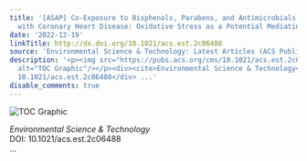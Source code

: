 ```yaml
---
title: '[ASAP] Co-Exposure to Bisphenols, Parabens, and Antimicrobials and Association
  with Coronary Heart Disease: Oxidative Stress as a Potential Mediating Factor?'
date: '2022-12-19'
linkTitle: http://dx.doi.org/10.1021/acs.est.2c06488
source: 'Environmental Science & Technology: Latest Articles (ACS Publications)'
description: '<p><img src="https://pubs.acs.org/cms/10.1021/acs.est.2c06488/asset/images/medium/es2c06488_0006.gif"
  alt="TOC Graphic"/></p><div><cite>Environmental Science & Technology</cite></div><div>DOI:
  10.1021/acs.est.2c06488</div> ...'
disable_comments: true
---
```

<p><img src="https://pubs.acs.org/cms/10.1021/acs.est.2c06488/asset/images/medium/es2c06488_0006.gif" alt="TOC Graphic"/></p><div><cite>Environmental Science & Technology</cite></div><div>DOI: 10.1021/acs.est.2c06488</div> ...